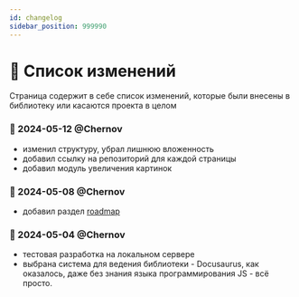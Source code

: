 ```yaml
---
id: changelog
sidebar_position: 999990
---
```


# 📖 Список изменений

Страница содержит в себе список изменений, которые были внесены в библиотеку или касаются проекта в целом

### 📅 2024-05-12 @Chernov
- изменил структуру, убрал лишнюю вложенность
- добавил ссылку на репозиторий для каждой страницы
- добавил модуль увеличения картинок

### 📅 2024-05-08 @Chernov
- добавил раздел [roadmap](roadmap.md)

### 📅 2024-05-04 @Chernov
- тестовая разработка на локальном сервере
- выбрана система для ведения библиотеки - Docusaurus, как оказалось, даже без знания языка программирования JS - всё просто.
